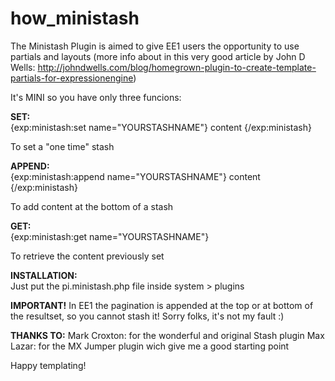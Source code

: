 how_ministash
=============

The Ministash Plugin is aimed to give EE1 users the opportunity to use partials and layouts (more info about in this very good article by John D Wells: http://johndwells.com/blog/homegrown-plugin-to-create-template-partials-for-expressionengine)

It's MINI so you have only three funcions:

__SET:__  
	{exp:ministash:set name="YOURSTASHNAME"}
  		content
	{/exp:ministash}

To set a "one time" stash

__APPEND:__  
	{exp:ministash:append name="YOURSTASHNAME"}
  		content
	{/exp:ministash}

To add content at the bottom of a stash

__GET:__  
	{exp:ministash:get name="YOURSTASHNAME"}

To retrieve the content previously set

__INSTALLATION:__  
Just put the pi.ministash.php file inside system > plugins

__IMPORTANT!__
In EE1 the pagination is appended at the top or at bottom of the resultset, so you cannot stash it! Sorry folks, it's not my fault :)

__THANKS TO:__
Mark Croxton: for the wonderful and original Stash plugin
Max Lazar: for the MX Jumper plugin wich give me a good starting point

Happy templating!